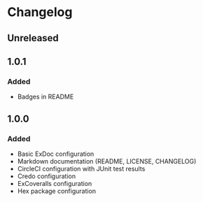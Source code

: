 # Changelog

## Unreleased

## 1.0.1

### Added

- Badges in README

## 1.0.0

### Added

- Basic ExDoc configuration
- Markdown documentation (README, LICENSE, CHANGELOG)
- CircleCI configuration with JUnit test results
- Credo configuration
- ExCoveralls configuration
- Hex package configuration
